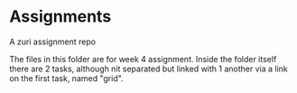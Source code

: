 # Assignments
A zuri assignment repo


The files in this folder are for week 4 assignment.
Inside the folder itself there are 2 tasks, although nit separated but linked with 1 another via a link on the first task, named "grid".
